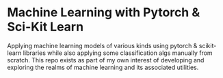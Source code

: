 # Machine Learning with Pytorch & Sci-Kit Learn
Applying machine learning models of various kinds using pytorch & scikit-learn libraries while also applying some classification algs manually from scratch.
This repo exists as part of my own interest of developing and exploring the realms of machine learning and its associated utilities.
